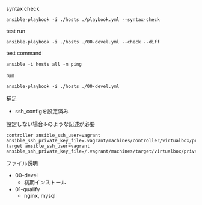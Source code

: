 
syntax check
```
ansible-playbook -i ./hosts ./playbook.yml --syntax-check
```

test run
```
ansible-playbook -i ./hosts ./00-devel.yml --check --diff
```

test command
```
ansible -i hosts all -m ping
```

run
```
ansible-playbook -i ./hosts ./00-devel.yml
```

補足
* ssh_configを設定済み

設定しない場合↓のような記述が必要

```
controller ansible_ssh_user=vagrant ansible_ssh_private_key_file=.vagrant/machines/controller/virtualbox/private_key
target ansible_ssh_user=vagrant ansible_ssh_private_key_file=/.vagrant/machines/target/virtualbox/private_key
````

ファイル説明
* 00-devel
    * 初期インストール
* 01-qualify
    * nginx, mysql